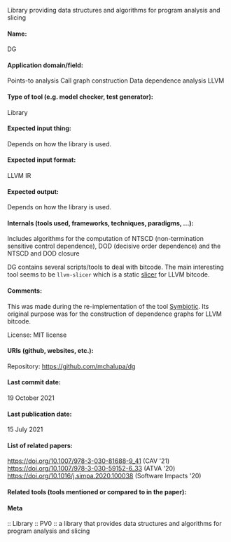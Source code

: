 Library providing data structures and algorithms for program analysis and slicing

#### Name:
DG

#### Application domain/field:
Points-to analysis
Call graph construction
Data dependence analysis
LLVM

#### Type of tool (e.g. model checker, test generator):
Library

#### Expected input thing:
Depends on how the library is used.

#### Expected input format:
LLVM IR

#### Expected output:
Depends on how the library is used. 

#### Internals (tools used, frameworks, techniques, paradigms, ...):
Includes algorithms for the computation of NTSCD (non-termination sensitive control dependence), DOD (decisive order dependence) and the NTSCD and DOD closure

DG contains several scripts/tools to deal with bitcode. The main interesting tool seems to be `llvm-slicer` which is a static [slicer](Program%20slicing.md) for LLVM bitcode.

#### Comments:
This was made during the re-implementation of the tool [Symbiotic](Symbiotic.md). Its original purpose was for the construction of dependence graphs for LLVM bitcode.

License: MIT license

#### URIs (github, websites, etc.):
Repository: https://github.com/mchalupa/dg

#### Last commit date:
19 October 2021

#### Last publication date:
15 July 2021

#### List of related papers:
https://doi.org/10.1007/978-3-030-81688-9_41 (CAV '21)
https://doi.org/10.1007/978-3-030-59152-6_33 (ATVA '20)
https://doi.org/10.1016/j.simpa.2020.100038 (Software Impacts '20)

#### Related tools (tools mentioned or compared to in the paper):

#### Meta
:: Library
:: PV0 :: a library that provides data structures and algorithms for  program analysis and slicing